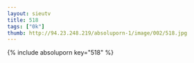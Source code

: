 ```yaml
--- 
layout: sieutv
title: 518
tags: ["0k"]
thumb: http://94.23.248.219/absoluporn-1/image/002/518.jpg
---
```

{% include absoluporn key="518" %} 

